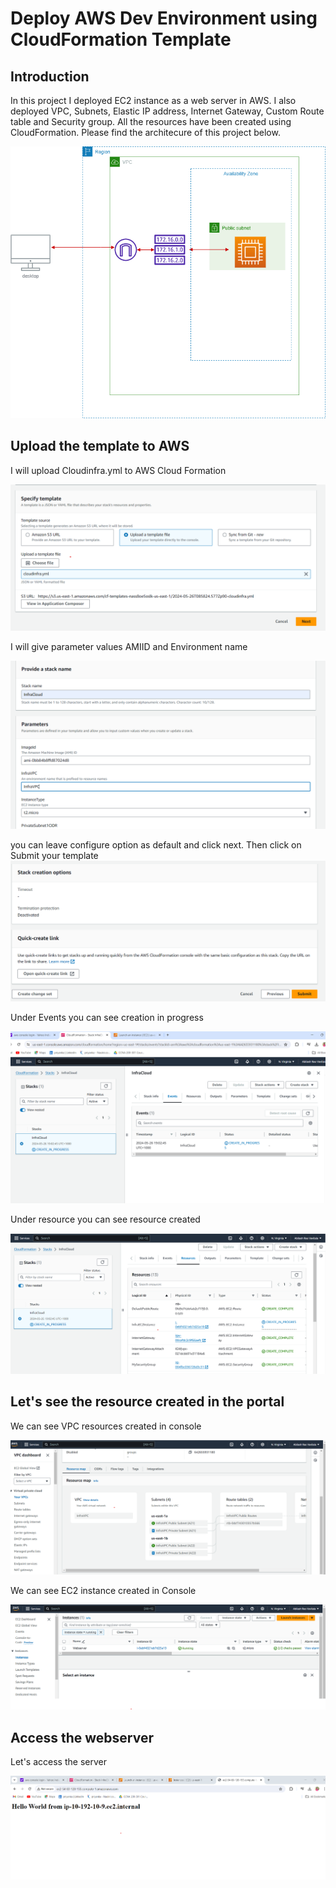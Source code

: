 # Deploy AWS Dev Environment using CloudFormation Template

## Introduction

In this project I deployed EC2 instance as a web server in AWS. I also deployed VPC, Subnets, Elastic IP address, Internet Gateway, Custom Route table and Security group. All the resources have been created using CloudFormation. Please find the architecure of this project below.

![](https://github.com/AbiVavilala/CloudFormation-deployment-AWS/blob/main/pics/architecturenew.png)

## Upload the template to AWS

I will upload Cloudinfra.yml to AWS Cloud Formation

![](https://github.com/AbiVavilala/CloudFormation-deployment-AWS/blob/main/pics/uploadtemplate.png)


I will give parameter values AMIID and Environment name

![](https://github.com/AbiVavilala/CloudFormation-deployment-AWS/blob/main/pics/parameters.png)

you can leave configure option as default and click next. Then click on Submit your template
![](https://github.com/AbiVavilala/CloudFormation-deployment-AWS/blob/main/pics/submit.png)

Under Events you can see creation in progress

![](https://github.com/AbiVavilala/CloudFormation-deployment-AWS/blob/main/pics/creationinprogress.png)

Under resource you can see resource created

![](https://github.com/AbiVavilala/CloudFormation-deployment-AWS/blob/main/pics/resourcescreated.png)

## Let's see the resource created in the portal

We can see VPC resources created in console

![](https://github.com/AbiVavilala/CloudFormation-deployment-AWS/blob/main/pics/VPCresourcescreated.png)

We can see EC2 instance created in Console

![](https://github.com/AbiVavilala/CloudFormation-deployment-AWS/blob/main/pics/webservercreated.png)

## Access the webserver

Let's access the server 

![](https://github.com/AbiVavilala/CloudFormation-deployment-AWS/blob/main/pics/accessserver.png)









